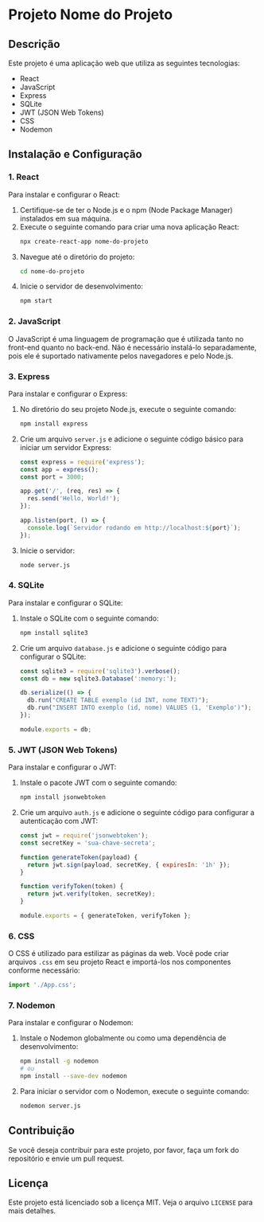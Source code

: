 # Projeto Nome do Projeto

## Descrição

Este projeto é uma aplicação web que utiliza as seguintes tecnologias:

- React
- JavaScript
- Express
- SQLite
- JWT (JSON Web Tokens)
- CSS
- Nodemon

## Instalação e Configuração

### 1. React

Para instalar e configurar o React:

1. Certifique-se de ter o Node.js e o npm (Node Package Manager) instalados em sua máquina.
2. Execute o seguinte comando para criar uma nova aplicação React:
   ```bash
   npx create-react-app nome-do-projeto
   ```
3. Navegue até o diretório do projeto:
   ```bash
   cd nome-do-projeto
   ```
4. Inicie o servidor de desenvolvimento:
   ```bash
   npm start
   ```

### 2. JavaScript

O JavaScript é uma linguagem de programação que é utilizada tanto no front-end quanto no back-end. Não é necessário instalá-lo separadamente, pois ele é suportado nativamente pelos navegadores e pelo Node.js.

### 3. Express

Para instalar e configurar o Express:

1. No diretório do seu projeto Node.js, execute o seguinte comando:
   ```bash
   npm install express
   ```
2. Crie um arquivo `server.js` e adicione o seguinte código básico para iniciar um servidor Express:
   ```javascript
   const express = require('express');
   const app = express();
   const port = 3000;

   app.get('/', (req, res) => {
     res.send('Hello, World!');
   });

   app.listen(port, () => {
     console.log(`Servidor rodando em http://localhost:${port}`);
   });
   ```
3. Inicie o servidor:
   ```bash
   node server.js
   ```

### 4. SQLite

Para instalar e configurar o SQLite:

1. Instale o SQLite com o seguinte comando:
   ```bash
   npm install sqlite3
   ```
2. Crie um arquivo `database.js` e adicione o seguinte código para configurar o SQLite:
   ```javascript
   const sqlite3 = require('sqlite3').verbose();
   const db = new sqlite3.Database(':memory:');

   db.serialize(() => {
     db.run("CREATE TABLE exemplo (id INT, nome TEXT)");
     db.run("INSERT INTO exemplo (id, nome) VALUES (1, 'Exemplo')");
   });

   module.exports = db;
   ```

### 5. JWT (JSON Web Tokens)

Para instalar e configurar o JWT:

1. Instale o pacote JWT com o seguinte comando:
   ```bash
   npm install jsonwebtoken
   ```
2. Crie um arquivo `auth.js` e adicione o seguinte código para configurar a autenticação com JWT:
   ```javascript
   const jwt = require('jsonwebtoken');
   const secretKey = 'sua-chave-secreta';

   function generateToken(payload) {
     return jwt.sign(payload, secretKey, { expiresIn: '1h' });
   }

   function verifyToken(token) {
     return jwt.verify(token, secretKey);
   }

   module.exports = { generateToken, verifyToken };
   ```

### 6. CSS

O CSS é utilizado para estilizar as páginas da web. Você pode criar arquivos `.css` em seu projeto React e importá-los nos componentes conforme necessário:

```javascript
import './App.css';
```

### 7. Nodemon

Para instalar e configurar o Nodemon:

1. Instale o Nodemon globalmente ou como uma dependência de desenvolvimento:
   ```bash
   npm install -g nodemon
   # ou
   npm install --save-dev nodemon
   ```
2. Para iniciar o servidor com o Nodemon, execute o seguinte comando:
   ```bash
   nodemon server.js
   ```

## Contribuição

Se você deseja contribuir para este projeto, por favor, faça um fork do repositório e envie um pull request.

## Licença

Este projeto está licenciado sob a licença MIT. Veja o arquivo `LICENSE` para mais detalhes.

